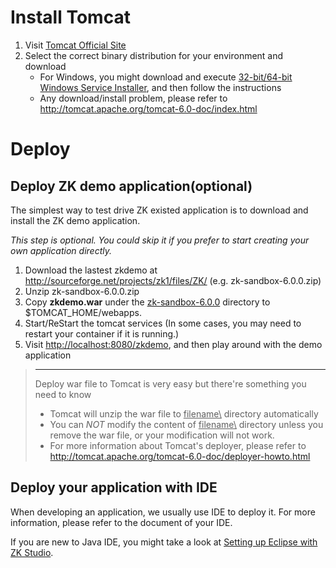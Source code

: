 # Install Tomcat

1.  Visit [Tomcat Official Site](http://tomcat.apache.org/)
2.  Select the correct binary distribution for your environment and
    download
    - For Windows, you might download and execute [32-bit/64-bit Windows Service Installer](http://apache.stu.edu.tw//tomcat/tomcat-6/v6.0.29/bin/apache-tomcat-6.0.29.exe),
      and then follow the instructions
    - Any download/install problem, please refer to
      <http://tomcat.apache.org/tomcat-6.0-doc/index.html>

# Deploy

## Deploy ZK demo application(optional)

The simplest way to test drive ZK existed application is to download and
install the ZK demo application.

*This step is optional. You could skip it if you prefer to start
creating your own application directly.*

1.  Download the lastest zkdemo at
    <http://sourceforge.net/projects/zk1/files/ZK/> (e.g.
    zk-sandbox-6.0.0.zip)
2.  Unzip zk-sandbox-6.0.0.zip
3.  Copy **zkdemo.war** under the <u>zk-sandbox-6.0.0</u> directory to
    \$TOMCAT_HOME/webapps.
4.  Start/ReStart the tomcat services (In some cases, you may need to
    restart your container if it is running.)
5.  Visit <http://localhost:8080/zkdemo>, and then play around with the
    demo application

> ------------------------------------------------------------------------
>
> Deploy war file to Tomcat is very easy but there're something you need
> to know
>
> - Tomcat will unzip the war file to <u>filename\\</u> directory
>   automatically
> - You can *NOT* modify the content of <u>filename\\</u> directory
>   unless you remove the war file, or your modification will not work.
> - For more information about Tomcat's deployer, please refer to
>   <http://tomcat.apache.org/tomcat-6.0-doc/deployer-howto.html>

## Deploy your application with IDE

When developing an application, we usually use IDE to deploy it. For
more information, please refer to the document of your IDE.

If you are new to Java IDE, you might take a look at [Setting up Eclipse with ZK Studio](setting_up_ide/eclipse_with_zk_studio).



